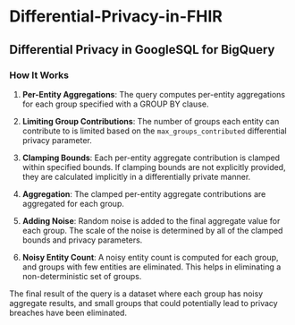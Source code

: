 # Differential-Privacy-in-FHIR

## Differential Privacy in GoogleSQL for BigQuery

### How It Works

1. **Per-Entity Aggregations**: The query computes per-entity aggregations for each group specified with a GROUP BY clause.

2. **Limiting Group Contributions**: The number of groups each entity can contribute to is limited based on the `max_groups_contributed` differential privacy parameter.

3. **Clamping Bounds**: Each per-entity aggregate contribution is clamped within specified bounds. If clamping bounds are not explicitly provided, they are calculated implicitly in a differentially private manner.

4. **Aggregation**: The clamped per-entity aggregate contributions are aggregated for each group.

5. **Adding Noise**: Random noise is added to the final aggregate value for each group. The scale of the noise is determined by all of the clamped bounds and privacy parameters.

6. **Noisy Entity Count**: A noisy entity count is computed for each group, and groups with few entities are eliminated. This helps in eliminating a non-deterministic set of groups.

The final result of the query is a dataset where each group has noisy aggregate results, and small groups that could potentially lead to privacy breaches have been eliminated.
